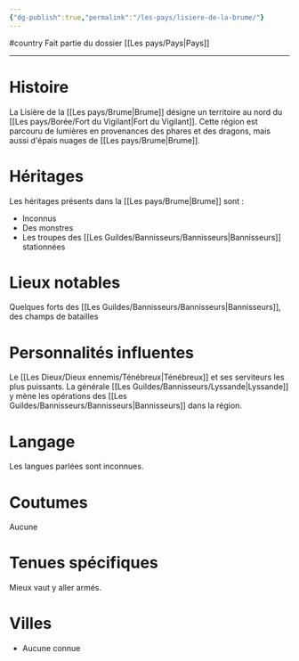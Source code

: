 ```yaml
---
{"dg-publish":true,"permalink":"/les-pays/lisiere-de-la-brume/"}
---
```


#country 
Fait partie du dossier [[Les pays/Pays\|Pays]]

-------

# Histoire
La Lisière de la [[Les pays/Brume\|Brume]] désigne un territoire au nord du [[Les pays/Borée/Fort du Vigilant\|Fort du Vigilant]]. Cette région est parcouru de lumières en provenances des phares et des dragons, mais aussi d'épais nuages de [[Les pays/Brume\|Brume]].
# Héritages
Les héritages présents dans la [[Les pays/Brume\|Brume]] sont :
- Inconnus
- Des monstres
- Les troupes des [[Les Guildes/Bannisseurs/Bannisseurs\|Bannisseurs]] stationnées
# Lieux notables
Quelques forts des [[Les Guildes/Bannisseurs/Bannisseurs\|Bannisseurs]], des champs de batailles
# Personnalités influentes
Le [[Les Dieux/Dieux ennemis/Ténébreux\|Ténébreux]] et ses serviteurs les plus puissants. La générale [[Les Guildes/Bannisseurs/Lyssande\|Lyssande]] y mène les opérations des [[Les Guildes/Bannisseurs/Bannisseurs\|Bannisseurs]] dans la région.
# Langage
Les langues parlées sont inconnues.
# Coutumes
Aucune
# Tenues spécifiques
Mieux vaut y aller armés.
# Villes
- Aucune connue